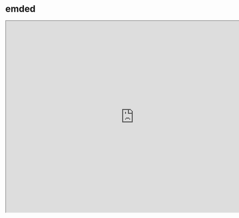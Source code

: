 # emded

<iframe src="https://172.22.10.169:5601/app/dashboards#/view/94f8a65b-cbbc-43c0-af50-555baaf77877?embed=true&_g=(refreshInterval:(pause:!t,value:60000),time:(from:now-24h%2Fh,to:now))&_a=()" height="600" width="800"></iframe>
